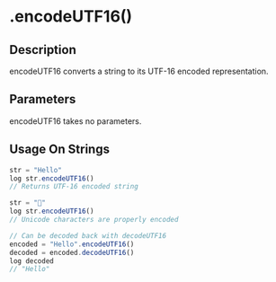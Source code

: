 # .encodeUTF16()

## Description

encodeUTF16 converts a string to its UTF-16 encoded representation.

## Parameters

encodeUTF16 takes no parameters.

## Usage On Strings

```javascript
str = "Hello"
log str.encodeUTF16()
// Returns UTF-16 encoded string

str = "🌟"
log str.encodeUTF16()
// Unicode characters are properly encoded

// Can be decoded back with decodeUTF16
encoded = "Hello".encodeUTF16()
decoded = encoded.decodeUTF16()
log decoded
// "Hello"
``` 
